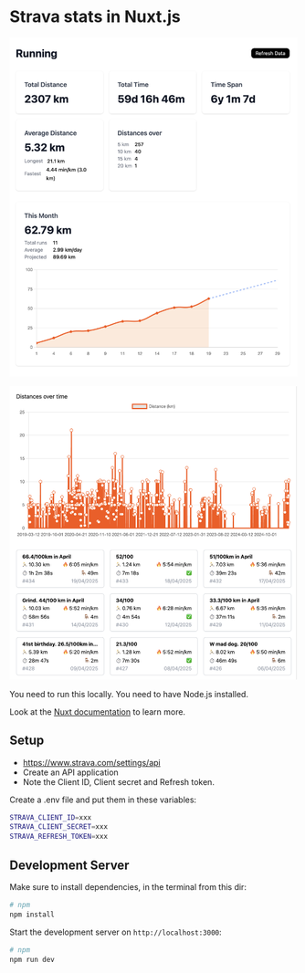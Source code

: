 # Strava stats in Nuxt.js

![Screenshot 1](https://github.com/unremarkablegarden/strava-stats-nuxt/blob/main/screenshots/1.png?raw=true)

![Screenshot 2](https://github.com/unremarkablegarden/strava-stats-nuxt/blob/main/screenshots/2.png?raw=true)

You need to run this locally. You need to have Node.js installed.

Look at the [Nuxt documentation](https://nuxt.com/docs/getting-started/introduction) to learn more.

## Setup
- https://www.strava.com/settings/api
- Create an API application
- Note the Client ID, Client secret and Refresh token.

Create a .env file and put them in these variables:

```bash
STRAVA_CLIENT_ID=xxx
STRAVA_CLIENT_SECRET=xxx
STRAVA_REFRESH_TOKEN=xxx
```

## Development Server

Make sure to install dependencies, in the terminal from this dir:

```bash
# npm
npm install
```

Start the development server on `http://localhost:3000`:

```bash
# npm
npm run dev
```